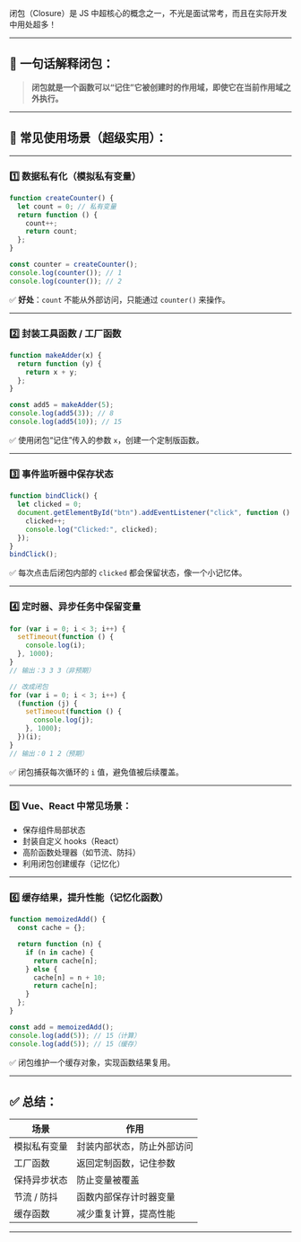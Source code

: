 闭包（Closure）是 JS 中超核心的概念之一，不光是面试常考，而且在实际开发中用处超多！

---

## 🧠 一句话解释闭包：

> **闭包就是一个函数可以“记住”它被创建时的作用域，即使它在当前作用域之外执行。**

---

## 🎯 常见使用场景（超级实用）：

---

### 1️⃣ **数据私有化（模拟私有变量）**

```js
function createCounter() {
  let count = 0; // 私有变量
  return function () {
    count++;
    return count;
  };
}

const counter = createCounter();
console.log(counter()); // 1
console.log(counter()); // 2
```

✅ **好处**：`count` 不能从外部访问，只能通过 `counter()` 来操作。

---

### 2️⃣ **封装工具函数 / 工厂函数**

```js
function makeAdder(x) {
  return function (y) {
    return x + y;
  };
}

const add5 = makeAdder(5);
console.log(add5(3)); // 8
console.log(add5(10)); // 15
```

✅ 使用闭包“记住”传入的参数 `x`，创建一个定制版函数。

---

### 3️⃣ **事件监听器中保存状态**

```js
function bindClick() {
  let clicked = 0;
  document.getElementById("btn").addEventListener("click", function () {
    clicked++;
    console.log("Clicked:", clicked);
  });
}
bindClick();
```

✅ 每次点击后闭包内部的 `clicked` 都会保留状态，像一个小记忆体。

---

### 4️⃣ **定时器、异步任务中保留变量**

```js
for (var i = 0; i < 3; i++) {
  setTimeout(function () {
    console.log(i);
  }, 1000);
}
// 输出：3 3 3（非预期）

// 改成闭包
for (var i = 0; i < 3; i++) {
  (function (j) {
    setTimeout(function () {
      console.log(j);
    }, 1000);
  })(i);
}
// 输出：0 1 2（预期）
```

✅ 闭包捕获每次循环的 `i` 值，避免值被后续覆盖。

---

### 5️⃣ **Vue、React 中常见场景：**

- 保存组件局部状态
- 封装自定义 hooks（React）
- 高阶函数处理器（如节流、防抖）
- 利用闭包创建缓存（记忆化）

---

### 6️⃣ **缓存结果，提升性能（记忆化函数）**

```js
function memoizedAdd() {
  const cache = {};

  return function (n) {
    if (n in cache) {
      return cache[n];
    } else {
      cache[n] = n + 10;
      return cache[n];
    }
  };
}

const add = memoizedAdd();
console.log(add(5)); // 15（计算）
console.log(add(5)); // 15（缓存）
```

✅ 闭包维护一个缓存对象，实现函数结果复用。

---

## ✅ 总结：

| 场景         | 作用                       |
| ------------ | -------------------------- |
| 模拟私有变量 | 封装内部状态，防止外部访问 |
| 工厂函数     | 返回定制函数，记住参数     |
| 保持异步状态 | 防止变量被覆盖             |
| 节流 / 防抖  | 函数内部保存计时器变量     |
| 缓存函数     | 减少重复计算，提高性能     |

---
